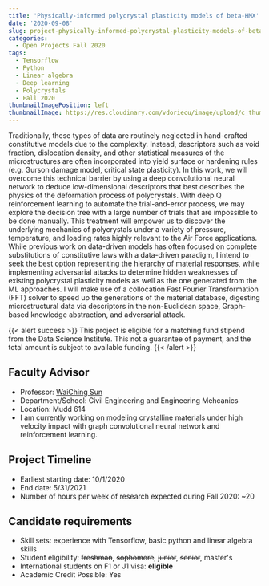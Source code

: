 ```yaml
---
title: 'Physically-informed polycrystal plasticity models of beta-HMX'
date: '2020-09-08'
slug: project-physically-informed-polycrystal-plasticity-models-of-beta-hmx
categories:
  - Open Projects Fall 2020
tags:
  - Tensorflow
  - Python
  - Linear algebra
  - Deep learning
  - Polycrystals
  - Fall 2020
thumbnailImagePosition: left
thumbnailImage: https://res.cloudinary.com/vdoriecu/image/upload/c_thumb,w_200,g_face/v1599757544/crystal_pjcde8.png
---
```

Traditionally, these types of data are routinely neglected in hand-crafted constitutive models due to the complexity. Instead, descriptors such as void fraction, dislocation density, and other statistical measures of the microstructures are often incorporated into yield surface or hardening rules (e.g. Gurson damage model, critical state plasticity). In this work, we will overcome this technical barrier by using a deep convolutional neural network to deduce low-dimensional descriptors that best describes the physics of the deformation process of polycrystals. With deep Q reinforcement learning to automate the trial-and-error process, we may explore the decision tree with a large number of trials that are impossible to be done manually. This treatment will empower us to discover the underlying mechanics of polycrystals under a variety of pressure, temperature, and loading rates highly relevant to the Air Force applications. While previous work on data-driven models has often focused on complete substitutions of constitutive laws with a data-driven paradigm, I intend to seek the best option representing the hierarchy of material responses, while implementing adversarial attacks to determine hidden weaknesses of existing polycrystal plasticity models as well as the one generated from the ML approaches. I will make use of a collocation Fast Fourier Transformation (FFT) solver to speed up the generations of the material database, digesting microstructural data via descriptors in the non-Euclidean space, Graph-based knowledge abstraction, and adversarial attack. 

<!--more-->


{{< alert success >}}
This project is eligible for a matching fund stipend from the Data Science Institute. This not a guarantee of payment, and the total amount is subject to available funding.
{{< /alert >}}

## Faculty Advisor
+ Professor: [WaiChing Sun](www.poromechanics.org)
+ Department/School: Civil Engineering and Engineering Mehcanics
+ Location: Mudd 614
+ I am currently working on modeling crystalline materials under high velocity impact with graph convolutional neural network and reinforcement learning.

## Project Timeline
+ Earliest starting date: 10/1/2020
+ End date: 5/31/2021
+ Number of hours per week of research expected during Fall 2020: ~20

## Candidate requirements
+ Skill sets: experience with Tensorflow, basic python and linear algebra skills
+ Student eligibility: ~~freshman~~, ~~sophomore~~, ~~junior~~, ~~senior~~, master's
+ International students on F1 or J1 visa: **eligible**
+ Academic Credit Possible: Yes

